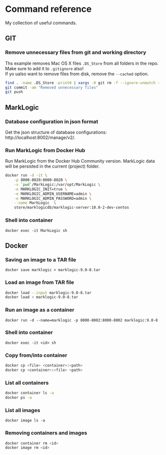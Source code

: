 # Command reference
My collection of useful commands.

## GIT
### Remove unnecessary files from git and working directory
Ths example removes Mac OS X files `.DS_Store` from all folders in the repo. Make sure to add it to `.gitignore` also!  
If yo ualso want to remove files from disk, remove the `--cached` option.
```sh
find . -name .DS_Store -print0 | xargs -0 git rm -f --ignore-unmatch --cached
git commit -am "Removed unnecessary files"
git push
```

## MarkLogic
### Database configuration in json format
Get the json structure of database configurations: http://localhost:8002/manage/v2/.

### Run MarkLogic from Docker Hub
Run MarkLogic from the Docker Hub Community version. MarkLogic data will be persisted in the current (project) folder.
```sh
docker run -d -it \
    -p 8000-8020:8000-8020 \
    -v `pwd`/MarkLogic:/var/opt/MarkLogic \
    -e MARKLOGIC_INIT=true \
    -e MARKLOGIC_ADMIN_USERNAME=admin \
    -e MARKLOGIC_ADMIN_PASSWORD=admin \
    --name MarkLogic  \
    store/marklogicdb/marklogic-server:10.0-2-dev-centos
```
### Shell into container
`docker exec -it MarkLogic sh`

## Docker
### Saving an image to a TAR file
`docker save marklogic > marklogic-9.0-8.tar`

### Load an image from TAR file
```sh
docker load --input marklogic-9.0-8.tar
docker load < marklogic-9.0-8.tar
```

### Run an image as a container
`docker run -d --name=marklogic -p 8000-8002:8000-8002 marklogic:9.0-8`

### Shell into container
`docker exec -it <id> sh`

### Copy from/into container
```sh
docker cp <file> <container>:<path>
docker cp <container>:<file> <path>
```

### List all containers
```sh
docker container ls -a
docker ps -a
```

### List all images
`docker image ls -a`

### Removing containers and images
```sh
docker container rm <id>
docker image rm <id>
```